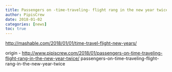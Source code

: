 ```yaml
---
title: Passengers on -time-traveling- flight rang in the new year twice
author: PipisCrew
date: 2018-01-02
categories: [news]
toc: true
---
```


http://mashable.com/2018/01/01/time-travel-flight-new-years/

origin - http://www.pipiscrew.com/2018/01/passengers-on-time-traveling-flight-rang-in-the-new-year-twice/ passengers-on-time-traveling-flight-rang-in-the-new-year-twice